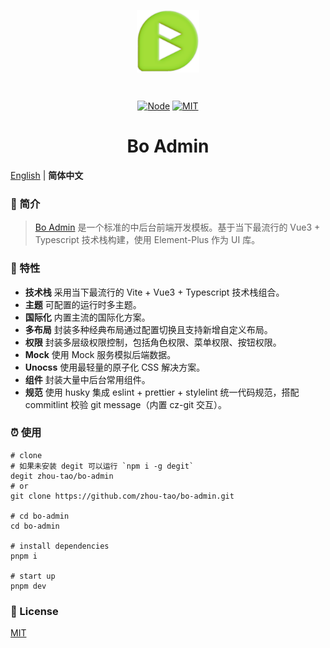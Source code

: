 <div align="center">
  <p align="center"><img alt="Bo-Admin" align="center" src="./.github/logo.svg" width="100" /></p><br>
  <p align="center">
    <a href="https://img.shields.io/badge/node-%3E%3D14-orange"><img src="https://img.shields.io/badge/node-%3E%3D14-orange" alt="Node"></a>
    <a href="https://github.com/zhou-tao/bo-admin/LICENSE"><img src="https://img.shields.io/badge/license-MIT-brightgreen" alt="MIT"></a>
  </p>
  <h1>Bo Admin</h1>
</div>

[English](./README.md) | **简体中文**

### :loudspeaker: 简介

> [Bo Admin](https://zhou-tao.github.io/bo-admin) 是一个标准的中后台前端开发模板。基于当下最流行的 Vue3 + Typescript 技术栈构建，使用 Element-Plus 作为 UI 库。

### :rocket: 特性

- **技术栈** 采用当下最流行的 Vite + Vue3 + Typescript 技术栈组合。
- **主题** 可配置的运行时多主题。
- **国际化** 内置主流的国际化方案。
- **多布局** 封装多种经典布局通过配置切换且支持新增自定义布局。
- **权限** 封装多层级权限控制，包括角色权限、菜单权限、按钮权限。
- **Mock** 使用 Mock 服务模拟后端数据。
- **Unocss** 使用最轻量的原子化 CSS 解决方案。
- **组件** 封装大量中后台常用组件。
- **规范** 使用 husky 集成 eslint + prettier + stylelint 统一代码规范，搭配 commitlint 校验 git message（内置 cz-git 交互）。

### :alarm_clock: 使用

```shell
# clone
# 如果未安装 degit 可以运行 `npm i -g degit`
degit zhou-tao/bo-admin
# or
git clone https://github.com/zhou-tao/bo-admin.git

# cd bo-admin
cd bo-admin

# install dependencies
pnpm i

# start up
pnpm dev

```

### :bookmark_tabs: License

[MIT](https://github.com/zhou-tao/bo-admin/LICENSE)
